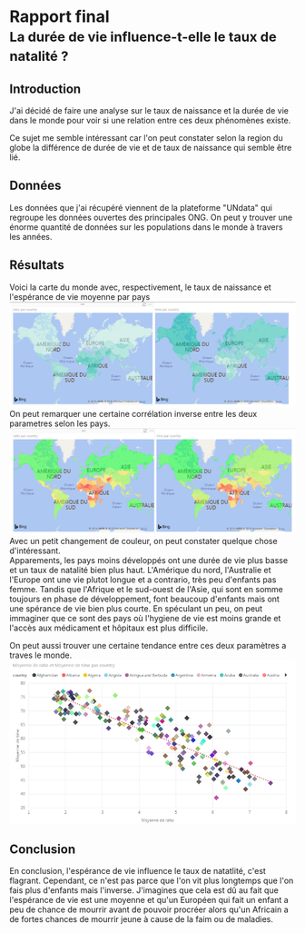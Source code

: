 # Rapport final <br /><small>La durée de vie influence-t-elle le taux de natalité ?</small>

## Introduction

J'ai décidé de faire une analyse sur le taux de naissance et la durée de vie dans le monde pour voir si une relation entre ces deux phénomènes existe.

Ce sujet me semble intéressant car l'on peut constater selon la region du globe la différence de durée de vie et de taux de naissance qui semble être lié.


## Données

Les données que j'ai récupéré viennent de la plateforme "UNdata" qui regroupe les données ouvertes des principales ONG. On peut y trouver une énorme quantité de données sur les populations dans le monde à travers les années.

## Résultats

Voici la carte du monde avec, respectivement, le taux de naissance et l'espérance de vie moyenne par pays 
![graph1](../figures/final/birthandlifetimeinamap.PNG)
On peut remarquer une certaine corrélation inverse entre les deux parametres selon les pays.
![graph2](../figures/final/maps.PNG)
Avec un petit changement de couleur, on peut constater quelque chose d'intéressant. \
Apparements, les pays moins développés ont une durée de vie plus basse et un taux de natalité bien plus haut. L'Amérique du nord, l'Australie et l'Europe ont une vie plutot longue et a contrario, très peu d'enfants pas femme. Tandis que l'Afrique et le sud-ouest de l'Asie, qui sont en somme toujours en phase de développement, font beaucoup d'enfants mais ont une spérance de vie bien plus courte. En spéculant un peu, on peut immaginer que ce sont des pays où l'hygiene de vie est moins grande et l'accès aux médicament et hôpitaux est plus difficile.

On peut aussi trouver une certaine tendance entre ces deux paramètres a traves le monde.
![graph3](../figures/final/dots-tendance.PNG)



## Conclusion

En conclusion, l'espérance de vie influence le taux de natatlité, c'est flagrant. Cependant, ce n'est pas parce que l'on vit plus longtemps que l'on fais plus d'enfants mais l'inverse. J'imagines que cela est dû au fait que l'espérance de vie est une moyenne et qu'un Européen qui fait un enfant a peu de chance de mourrir avant de pouvoir procréer alors qu'un Africain a de fortes chances de mourrir jeune à cause de la faim ou de maladies.
